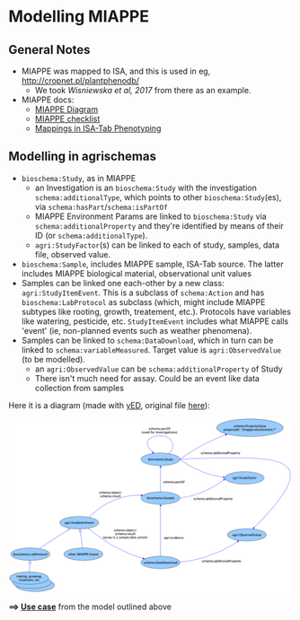 # Modelling MIAPPE

## General Notes
  * MIAPPE was mapped to ISA, and this is used in eg, http://cropnet.pl/plantphenodb/
    * We took *Wisniewska et al, 2017* from there as an example.
  * MIAPPE docs:
    * [MIAPPE Diagram](https://github.com/MIAPPE/MIAPPE/tree/master/MIAPPE_Checklist-Data-Model-v1.1)
    * [MIAPPE checklist](https://github.com/MIAPPE/MIAPPE/blob/master/MIAPPE_Checklist-Data-Model-v1.1/MIAPPE_Checklist-Data-Model-v1.1.pdf)
    * [Mappings in ISA-Tab Phenotyping](https://github.com/MIAPPE/ISA-Tab-for-plant-phenotyping/blob/master/MIAPPE-ISATab%20mapping.pdf) 


## Modelling in agrischemas
  * `bioschema:Study`, as in MIAPPE
    * an Investigation is an `bioschema:Study` with the investigation `schema:additionalType`, which points to other `bioschema:Study`(es), via `schema:hasPart`/`schema:isPartOf`
	* MIAPPE Environment Params are linked to `bioschema:Study` via `schema:additionalProperty` and they're identified by means of their ID (or `schema:additionalType`).
	* `agri:StudyFactor`(s) can be linked to each of study, samples, data file, observed value.
  * `bioschema:Sample`, includes MIAPPE sample, ISA-Tab source. The latter includes MIAPPE biological material, observational unit values
  * Samples can be linked one each-other by a new class: `agri:StudyItemEvent`. This is a subclass of `schema:Action` and has `bioschema:LabProtocol` as subclass (which, might include MIAPPE subtypes like rooting, growth, treatement, etc.). Protocols have variables like watering, pesticide, etc. `StudyItemEvent` includes what MIAPPE calls 'event' (ie, non-planned events such as weather phenomena).
  * Samples can be linked to `schema:DataDownload`, which in turn can be linked to `schema:variableMeasured`. Target value is `agri:ObservedValue` (to be modelled).
    * an `agri:ObservedValue` can be `schema:additionalProperty` of Study
    * There isn't much need for assay. Could be an event like data collection from samples
  

Here it is a diagram (made with [yED](https://www.yworks.com/products/yed), 
original file [here](agrischema-miappe-modelling.graphmlz)):

![MIAPPE modelling](agrischema-miappe-modelling.png)

**==> [Use case](../miappe-use-case.ttl)** from the model outlined above
